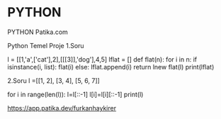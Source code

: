 # PYTHON
PYTHON Patika.com

Python Temel Proje 
1.Soru

l = [[1,'a',['cat'],2],[[[3]],'dog'],4,5]
lflat = []
def flat(n):
    for i in n:
        if isinstance(i, list):
            flat(i)
        else:
            lflat.append(i)
    return lnew
flat(l)
print(lflat)



2.Soru
l =[[1, 2], [3, 4], [5, 6, 7]]

for i in range(len(l)):
    l=l[::-1]
    l[i]=l[i][::-1]
print(l)

https://app.patika.dev/furkanhaykirer
